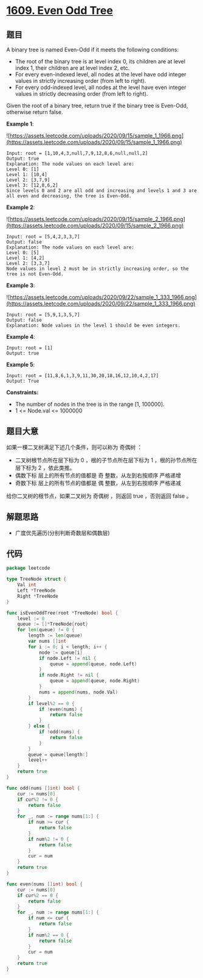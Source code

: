 # [1609. Even Odd Tree](https://leetcode.com/problems/even-odd-tree/)

## 题目

A binary tree is named Even-Odd if it meets the following conditions:

- The root of the binary tree is at level index 0, its children are at level index 1, their children are at level index 2, etc.
- For every even-indexed level, all nodes at the level have odd integer values in strictly increasing order (from left to right).
- For every odd-indexed level, all nodes at the level have even integer values in strictly decreasing order (from left to right).

Given the root of a binary tree, return true if the binary tree is Even-Odd, otherwise return false.

**Example 1**:

![https://assets.leetcode.com/uploads/2020/09/15/sample_1_1966.png](https://assets.leetcode.com/uploads/2020/09/15/sample_1_1966.png)

    Input: root = [1,10,4,3,null,7,9,12,8,6,null,null,2]
    Output: true
    Explanation: The node values on each level are:
    Level 0: [1]
    Level 1: [10,4]
    Level 2: [3,7,9]
    Level 3: [12,8,6,2]
    Since levels 0 and 2 are all odd and increasing and levels 1 and 3 are all even and decreasing, the tree is Even-Odd.

**Example 2**:

![https://assets.leetcode.com/uploads/2020/09/15/sample_2_1966.png](https://assets.leetcode.com/uploads/2020/09/15/sample_2_1966.png)

    Input: root = [5,4,2,3,3,7]
    Output: false
    Explanation: The node values on each level are:
    Level 0: [5]
    Level 1: [4,2]
    Level 2: [3,3,7]
    Node values in level 2 must be in strictly increasing order, so the tree is not Even-Odd.

**Example 3**:

![https://assets.leetcode.com/uploads/2020/09/22/sample_1_333_1966.png](https://assets.leetcode.com/uploads/2020/09/22/sample_1_333_1966.png)

    Input: root = [5,9,1,3,5,7]
    Output: false
    Explanation: Node values in the level 1 should be even integers.

**Example 4**:

    Input: root = [1]
    Output: true

**Example 5**:

    Input: root = [11,8,6,1,3,9,11,30,20,18,16,12,10,4,2,17]
    Output: True

**Constraints:**

- The number of nodes in the tree is in the range [1, 100000]. 
- 1 <= Node.val <= 1000000

## 题目大意

如果一棵二叉树满足下述几个条件，则可以称为 奇偶树 ：

- 二叉树根节点所在层下标为 0 ，根的子节点所在层下标为 1 ，根的孙节点所在层下标为 2 ，依此类推。
- 偶数下标 层上的所有节点的值都是 奇 整数，从左到右按顺序 严格递增
- 奇数下标 层上的所有节点的值都是 偶 整数，从左到右按顺序 严格递减

给你二叉树的根节点，如果二叉树为 奇偶树 ，则返回 true ，否则返回 false 。

## 解题思路

- 广度优先遍历(分别判断奇数层和偶数层)

## 代码

```go
package leetcode

type TreeNode struct {
	Val int
	Left *TreeNode
	Right *TreeNode
}

func isEvenOddTree(root *TreeNode) bool {
	level := 0
	queue := []*TreeNode{root}
	for len(queue) != 0 {
		length := len(queue)
		var nums []int
		for i := 0; i < length; i++ {
			node := queue[i]
			if node.Left != nil {
				queue = append(queue, node.Left)
			}
			if node.Right != nil {
				queue = append(queue, node.Right)
			}
			nums = append(nums, node.Val)
		}
		if level%2 == 0 {
			if !even(nums) {
				return false
			}
		} else {
			if !odd(nums) {
				return false
			}
		}
		queue = queue[length:]
		level++
	}
	return true
}

func odd(nums []int) bool {
	cur := nums[0]
	if cur%2 != 0 {
		return false
	}
	for _, num := range nums[1:] {
		if num >= cur {
			return false
		}
		if num%2 != 0 {
			return false
		}
		cur = num
	}
	return true
}

func even(nums []int) bool {
	cur := nums[0]
	if cur%2 == 0 {
		return false
	}
	for _, num := range nums[1:] {
		if num <= cur {
			return false
		}
		if num%2 == 0 {
			return false
		}
		cur = num
	}
	return true
}
```